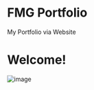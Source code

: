 # FMG Portfolio
 My Portfolio via Website

<h1>Welcome!</h1>

![image](https://github.com/user-attachments/assets/52df62ce-9729-4a2b-975b-31cb19649457)
